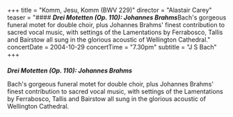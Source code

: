 +++
title = "Komm, Jesu, Komm (BWV 229)"
director = "Alastair Carey"
teaser = "#### ***Drei Motetten (Op. 110): Johannes Brahms***Bach's gorgeous funeral motet for double choir, plus Johannes Brahms' finest contribution to sacred vocal music, with settings of the Lamentations by Ferrabosco, Tallis and Bairstow all sung in the glorious acoustic of Wellington Cathedral."
concertDate = 2004-10-29
concertTime = "7.30pm"
subtitle = "J S Bach"
+++

#### 
***Drei Motetten (Op. 110): Johannes Brahms***


Bach's gorgeous funeral motet for double choir, plus Johannes Brahms' finest contribution to sacred vocal music, with settings of the Lamentations by Ferrabosco, Tallis and Bairstow all sung in the glorious acoustic of Wellington Cathedral.
